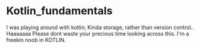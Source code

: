 # Kotlin_fundamentals
I was playing around with kotlin; Kinda storage, rather than version control.. Haaaaaaa
Please dont waste your precious time looking across this. I'm a freekin noob in KOTLIN.
